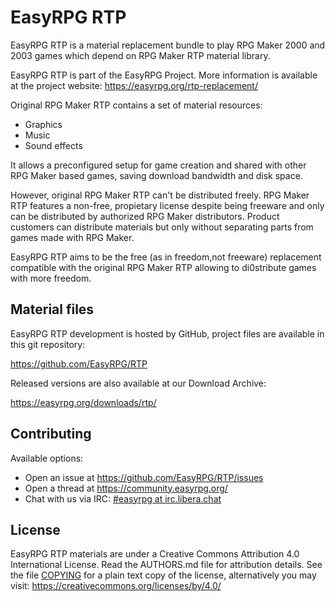 # EasyRPG RTP

EasyRPG RTP is a material replacement bundle to play RPG Maker 2000 and
2003 games which depend on RPG Maker RTP material library.

EasyRPG RTP is part of the EasyRPG Project. More information is
available at the project website: https://easyrpg.org/rtp-replacement/

Original RPG Maker RTP contains a set of material resources:
* Graphics
* Music
* Sound effects

It allows a preconfigured setup for game creation and shared with other
RPG Maker based games, saving download bandwidth and disk space.

However, original RPG Maker RTP can't be distributed freely. RPG Maker
RTP features a non-free, propietary license despite being freeware and only can be
distributed by authorized RPG Maker distributors. Product customers can
distribute materials but only without separating parts from games made
with RPG Maker.

EasyRPG RTP aims to be the free (as in freedom,not freeware) replacement compatible
with the original RPG Maker RTP allowing to di0stribute games with more
freedom.


## Material files

EasyRPG RTP development is hosted by GitHub, project files are available
in this git repository:

https://github.com/EasyRPG/RTP

Released versions are also available at our Download Archive:

https://easyrpg.org/downloads/rtp/


## Contributing

Available options:

* Open an issue at https://github.com/EasyRPG/RTP/issues
* Open a thread at https://community.easyrpg.org/
* Chat with us via IRC: [#easyrpg at irc.libera.chat]


## License

EasyRPG RTP materials are under a Creative Commons Attribution 4.0
International License. Read the AUTHORS.md file for attribution details.
See the file [COPYING] for a plain text copy of the license, alternatively
you may visit: https://creativecommons.org/licenses/by/4.0/

[#easyrpg at irc.libera.chat]: https://kiwiirc.com/nextclient/#ircs://irc.libera.chat/#easyrpg?nick=rpgguest??
[COPYING]: COPYING
